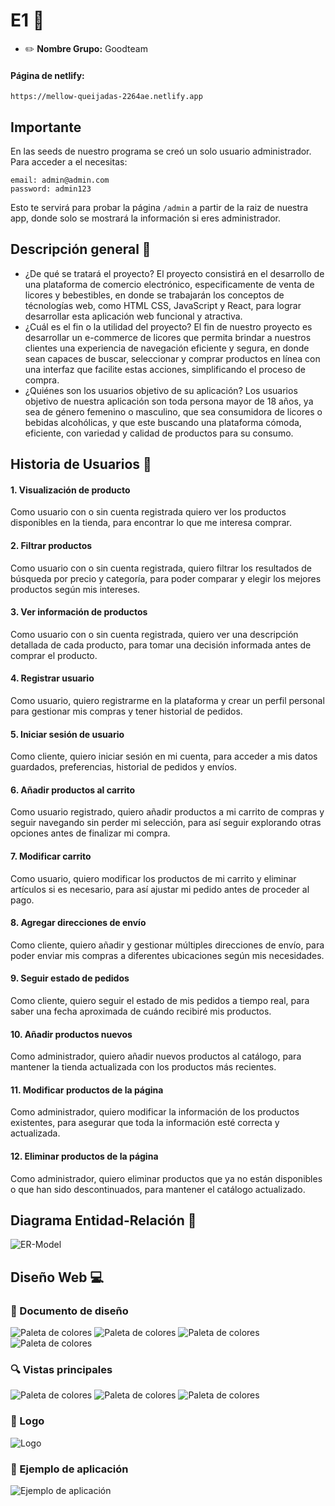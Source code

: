 # E1 :construction:

* :pencil2: **Nombre Grupo:** Goodteam

#### Página de netlify:
```
https://mellow-queijadas-2264ae.netlify.app
```
## Importante

En las seeds de nuestro programa se creó un solo usuario administrador. Para acceder a el necesitas:

```
email: admin@admin.com
password: admin123
```

Esto te servirá para probar la página ```/admin``` a partir de la raiz de nuestra app, donde solo se mostrará la información si eres administrador.

## Descripción general :thought_balloon:

- ¿De qué se tratará el proyecto?
El proyecto consistirá en el desarrollo de una plataforma de comercio electrónico, especificamente de venta de licores y bebestibles, en donde se trabajarán los conceptos de técnologías web, como HTML CSS, JavaScript y React, para lograr desarrollar esta aplicación web funcional y atractiva.
- ¿Cuál es el fin o la utilidad del proyecto?
El fin de nuestro proyecto es desarrollar un e-commerce de licores que permita brindar a nuestros clientes una experiencia de navegación eficiente y segura, en donde sean capaces de buscar, seleccionar y comprar productos en línea con una interfaz que facilite estas acciones, simplificando el proceso de compra.
- ¿Quiénes son los usuarios objetivo de su aplicación?
Los usuarios objetivo de nuestra aplicación son toda persona mayor de 18 años, ya sea de género femenino o masculino, que sea consumidora de licores o bebidas alcohólicas, y que este buscando una plataforma cómoda, eficiente, con variedad y calidad de productos para su consumo.
## Historia de Usuarios :busts_in_silhouette:

#### 1. Visualización de producto

Como usuario con o sin cuenta registrada quiero ver los productos disponibles en la tienda, para encontrar lo que me interesa comprar.

#### 2. Filtrar productos

Como usuario con o sin cuenta registrada, quiero filtrar los resultados de búsqueda por precio y categoría, para poder comparar y elegir los mejores productos según mis intereses.

#### 3. Ver información de productos

Como usuario con o sin cuenta registrada, quiero ver una descripción detallada de cada producto, para tomar una decisión informada antes de comprar el producto.

#### 4. Registrar usuario

Como usuario, quiero registrarme en la plataforma y crear un perfil personal para gestionar mis compras y tener historial de pedidos.

#### 5. Iniciar sesión de usuario

Como cliente, quiero iniciar sesión en mi cuenta, para acceder a mis datos guardados, preferencias, historial de pedidos y envíos.

#### 6. Añadir productos al carrito

Como usuario registrado, quiero añadir productos a mi carrito de compras y seguir navegando sin perder mi selección, para así seguir explorando otras opciones antes de finalizar mi compra.

#### 7. Modificar carrito

Como usuario, quiero modificar los productos de mi carrito y eliminar artículos si es necesario, para así ajustar mi pedido antes de proceder al pago.


#### 8. Agregar direcciones de envío

Como cliente, quiero añadir y gestionar múltiples direcciones de envío, para poder enviar mis compras a diferentes ubicaciones según mis necesidades.

#### 9. Seguir estado de pedidos

Como cliente, quiero seguir el estado de mis pedidos a tiempo real, para saber una fecha aproximada de cuándo recibiré mis productos.

#### 10. Añadir productos nuevos

Como administrador, quiero añadir nuevos productos al catálogo, para mantener la tienda actualizada con los productos más recientes.

#### 11. Modificar productos de la página

Como administrador, quiero modificar la información de los productos existentes, para asegurar que toda la información esté correcta y actualizada.

#### 12. Eliminar productos de la página

Como administrador, quiero eliminar productos que ya no están disponibles o que han sido descontinuados, para mantener el catálogo actualizado.



## Diagrama Entidad-Relación :scroll:
<!-- Insertamos la imagen ER-Model.png -->
![ER-Model](assets/ER_Model.png)

## Diseño Web :computer:

<!-- Documento de diseño web -->
### :art: Documento de diseño
![Paleta de colores](assets/Design/PrincipalColors.jpg)
![Paleta de colores](assets/Design/SecondaryColors.jpg)
![Paleta de colores](assets/Design/Neutral_Alert.png)
![Paleta de colores](assets/Design/Typography.png)


<!-- Vistas principales -->
### :mag: Vistas principales
![Paleta de colores](assets/Views/ResponsiveDesign1.png)
![Paleta de colores](assets/Views/ResponsiveDesign2.png)
![Paleta de colores](assets/Views/ResponsiveDesign3.png)

<!-- Logo -->
### :art: Logo
![Logo](assets/logo.jpg)

<!-- ejemplo de aplicacion -->
### :iphone: Ejemplo de aplicación
![Ejemplo de aplicación](assets/PatternApplication.png)
